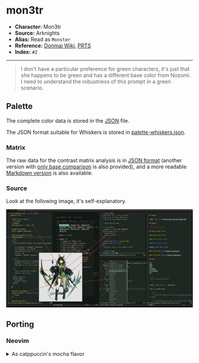 # mon3tr

- **Character:** Mon3tr
- **Source:** Arknights
- **Alias:** Read as `Monster`
- **Reference:** [Donmai Wiki](https://donmai.moe/wiki_pages/arknights_mon3tr), [PRTS](https://prts.wiki/w/Mon3tr)
- **Index:** `#2`

---

> I don't have a particular preference for green characters, it's just that she happens to be green and has a different base color from Nozomi.
> I need to understand the robustness of this prompt in a green scenario.

## Palette

The complete color data is stored in the [JSON](./palette.json) file.

The JSON format suitable for Whiskers is stored in [palette-whiskers.json](./palette-whiskers.json).

### Matrix

The raw data for the contrast matrix analysis is in [JSON format](./contrast-matrix.json) (another version with [only base comparison](./contrast-base.json) is also provided), and a more readable [Markdown version](./contrast-report.md) is also available.

### Source

Look at the following image, it's self-explanatory.

![sample](./assets/sample.png)

## Porting

### Neovim

<details>
  <summary>As catppuccin's mocha flavor</summary>

```lua
require("catppuccin").setup {
    color_overrides = {
        mocha = {
        rosewater= "#f5e5e0",
        flamingo = "#f2c9c0",
        pink     = "#ffb0c9",
        mauve    = "#b8a4ff",
        red      = "#FF442E",
        maroon   = "#B03A33",
        peach    = "#f7bd8f",
        yellow   = "#fcd912",
        green    = "#5ad641",
        teal     = "#5fb8a8",
        sky      = "#96d8d0",
        sapphire = "#4d9fd0",
        blue     = "#3c8dd9",
        lavender = "#a1c1ff",
        text     = "#e8e1cf",
        subtext0 = "#cdbe97",
        subtext1 = "#dacfb3",
        base     = "#1f2722",
        mantle   = "#181e1a",
        crust    = "#111513",
        surface0 = "#313d35",
        surface1 = "#435449",
        surface2 = "#556b5d",
        overlay0 = "#678171",
        overlay1 = "#7b9685",
        overlay2 = "#92a89a",
        },
    }
}
```

</details>
